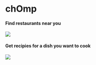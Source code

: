 # chOmp



#### Find restaurants near you 
![](assets/findfood.gif) 


#### Get recipies for a dish you want to cook 
![](assets/letscook.gif)


